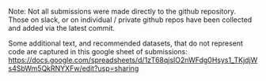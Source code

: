 Note: Not all submissions were made directly to the github repository. Those on slack, or on individual / private github repos have been collected and added via the latest commit.

Some additional text, and recommended datasets, that do not represent code are captured in this google sheet of submissions: https://docs.google.com/spreadsheets/d/1zT68qjsIO2nWFdg0Hsys1_TKjdjWs4SbWm5QkRNYXFw/edit?usp=sharing